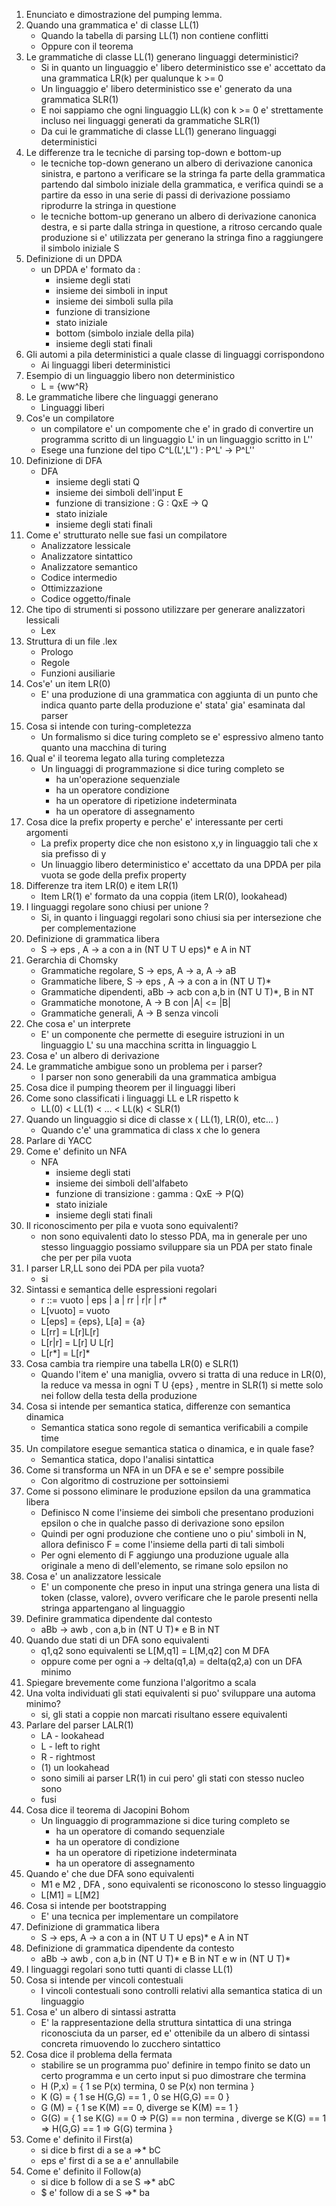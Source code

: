 1.  Enunciato e dimostrazione del pumping lemma.
2.  Quando una grammatica e' di classe LL(1)
      - Quando la tabella di parsing LL(1) non contiene conflitti
      - Oppure con il teorema
3.  Le grammatiche di classe LL(1) generano linguaggi deterministici?
      - Si in quanto un linguaggio e' libero deterministico sse e' accettato
        da una grammatica LR(k) per qualunque k >= 0
      - Un linguaggio e' libero deterministico sse e' generato da una grammatica SLR(1)
      - E noi sappiamo che ogni linguaggio LL(k) con k >= 0 e' strettamente 
        incluso nei linguaggi generati da grammatiche SLR(1)
      - Da cui le grammatiche di classe LL(1) generano linguaggi deterministici
4.  Le differenze tra le tecniche di parsing top-down e bottom-up
      - le tecniche top-down generano un albero di derivazione canonica sinistra, e partono
        a verificare se la stringa fa parte della grammatica partendo dal simbolo 
        iniziale della grammatica, e verifica quindi se a partire da esso in una serie
        di passi di derivazione possiamo riprodurre la stringa in questione
      - le tecniche bottom-up generano un albero di derivazione canonica destra, e si parte
        dalla stringa in questione, a ritroso cercando quale produzione si e' utilizzata
        per generano la stringa fino a raggiungere il simbolo iniziale S
5.  Definizione di un DPDA
      - un DPDA e' formato da :
        + insieme degli stati
        + insieme dei simboli in input
        + insieme dei simboli sulla pila
        + funzione di transizione
        + stato iniziale
        + bottom (simbolo inziale della pila)
        + insieme degli stati finali
6.  Gli automi a pila deterministici a quale classe di linguaggi corrispondono
      - Ai linguaggi liberi deterministici
7.  Esempio di un linguaggio libero non deterministico
      - L = {ww^R}
8.  Le grammatiche libere che linguaggi generano
      - Linguaggi liberi
9.  Cos'e un compilatore
      - un compilatore e' un compomente che e' in grado di convertire un programma
        scritto di un linguaggio L' in un linguaggio scritto in L''
      - Esege una funzione del tipo C^L(L',L'') : P^L' -> P^L''
10. Definizione di DFA
      - DFA 
        + insieme degli stati Q
        + insieme dei simboli dell'input E
        + funzione di transizione : G : QxE -> Q
        + stato iniziale
        + insieme degli stati finali
11. Come e' strutturato nelle sue fasi un compilatore
      - Analizzatore lessicale
      - Analizzatore sintattico
      - Analizzatore semantico
      - Codice intermedio
      - Ottimizzazione
      - Codice oggetto/finale
12. Che tipo di strumenti si possono utilizzare per generare analizzatori lessicali
      - Lex
13. Struttura di un file .lex
      - Prologo
      - Regole
      - Funzioni ausiliarie
14. Cos'e' un item LR(0)
      - E' una produzione di una grammatica con aggiunta di un punto che indica
        quanto parte della produzione e' stata' gia' esaminata dal parser
15. Cosa si intende con turing-completezza
      - Un formalismo si dice turing completo se e' espressivo almeno tanto quanto
        una macchina di turing
16. Qual e' il teorema legato  alla turing completezza
      - Un linguaggi di programmazione si dice turing completo se 
        + ha un'operazione sequenziale
        + ha un operatore condizione
        + ha un operatore di ripetizione indeterminata
        + ha un operatore di assegnamento
17. Cosa dice la prefix property e perche' e' interessante per certi argomenti
      - La prefix property dice che non esistono x,y in linguaggio tali che x sia prefisso di y
      - Un linuaggio libero deterministico e' accettato da una DPDA per pila vuota
        se gode della prefix property
18. Differenze tra item LR(0) e item LR(1)
      - Item LR(1) e' formato da una coppia (item LR(0), lookahead)
19. I linguaggi regolare sono chiusi per unione ?
      - Si, in quanto i linguaggi regolari sono chiusi sia per intersezione che
        per complementazione
20. Definizione di grammatica libera
      - S -> eps , A -> a con a in (NT U T U eps)* e A in NT
21. Gerarchia di Chomsky
      - Grammatiche regolare, S -> eps, A -> a, A -> aB
      - Grammatiche libere, S -> eps , A -> a con a in (NT U T)*
      - Grammatiche dipendenti, aBb -> acb con a,b in (NT U T)*, B in NT
      - Grammatiche monotone, A -> B con |A| <= |B| 
      - Grammatiche generali, A -> B senza vincoli
22. Che cosa e' un interprete
      - E' un componente che permette di eseguire istruzioni in un linguaggio L'
        su una macchina scritta in linguaggio L
23. Cosa e' un albero di derivazione
24. Le grammatiche ambigue sono un problema per i parser?
      - I parser non sono generabili da una grammatica ambigua
25. Cosa dice il pumping theorem per il linguaggi liberi
26. Come sono classificati i linguaggi LL e LR rispetto k
      - LL(0) < LL(1) < ... < LL(k) < SLR(1)  
27. Quando un linguaggio si dice di classe x ( LL(1), LR(0), etc... )
      - Quando c'e' una grammatica di class x che lo genera
28. Parlare di YACC
29. Come e' definito un NFA
      - NFA 
        + insieme degli stati
        + insieme dei simboli dell'alfabeto
        + funzione di transizione : gamma : QxE -> P(Q)
        + stato iniziale
        + insieme degli stati finali
30. Il riconoscimento per pila e vuota sono equivalenti? 
      - non sono equivalenti dato lo stesso PDA, ma in generale per uno stesso
        linguaggio possiamo sviluppare sia un PDA per stato finale che per per
        pila vuota
31. I parser LR,LL sono dei PDA per pila vuota?
      - si
32. Sintassi e semantica delle espressioni regolari
      - r ::= vuoto | eps | a | rr | r|r | r*
      - L[vuoto] = vuoto
      - L[eps] = {eps}, L[a] = {a}
      - L[rr] = L[r]L[r]
      - L[r|r] = L[r] U L[r]
      - L[r*] = L[r]*
33. Cosa cambia tra riempire una tabella LR(0) e SLR(1)
      - Quando l'item e' una maniglia, ovvero si tratta di una reduce
        in LR(0), la reduce va messa in ogni T U {eps} , mentre in SLR(1)
        si mette solo nei follow della testa della produzione
34. Cosa si intende per semantica statica, differenze con semantica dinamica
      - Semantica statica sono regole di semantica verificabili a compile time
35. Un compilatore esegue semantica statica o dinamica, e in quale fase?
      - Semantica statica, dopo l'analisi sintattica
36. Come si transforma un NFA in un DFA e se e' sempre possibile
      - Con algoritmo di costruzione per sottoinsiemi
37. Come si possono eliminare le produzione epsilon da una grammatica libera
      - Definisco N come l'insieme dei simboli che presentano produzioni epsilon
        o che in qualche passo di derivazione sono epsilon
      - Quindi per ogni produzione che contiene uno o piu' simboli in N, allora
        definisco F = come l'insieme della parti di tali simboli
      - Per ogni elemento di F aggiungo una produzione uguale alla originale 
        a meno di dell'elemento, se rimane solo epsilon no
38. Cosa e' un analizzatore lessicale
      - E' un componente che preso in input una stringa genera una lista di token
        (classe, valore), ovvero verificare che le parole presenti nella stringa
        appartengano al linguaggio
39. Definire grammatica dipendente dal contesto
      - aBb -> awb , con a,b in (NT U T)* e B in NT
40. Quando due stati di un DFA sono equivalenti
      - q1,q2 sono equivalenti se L[M,q1] = L[M,q2] con M DFA 
      - oppure come per ogni a -> delta(q1,a) = delta(q2,a) con un DFA minimo
41. Spiegare brevemente come funziona l'algoritmo a scala
42. Una volta individuati gli stati equivalenti si puo' sviluppare una automa minimo?
      - si, gli stati a coppie non marcati risultano essere equivalenti
43. Parlare del parser LALR(1)
      - LA - lookahead
      - L - left to right
      - R - rightmost
      - (1) un lookahead
      - sono simili ai parser LR(1) in cui pero' gli stati con stesso nucleo sono 
      - fusi
44. Cosa dice il teorema di Jacopini Bohom
      - Un linguaggio di programmazione si dice turing completo se
        + ha un operatore di comando sequenziale
        + ha un operatore di condizione
        + ha un operatore di ripetizione indeterminata
        + ha un operatore di assegnamento
45. Quando e' che due DFA sono equivalenti
      - M1 e M2 , DFA , sono equivalenti se riconoscono lo stesso linguaggio
      - L[M1] = L[M2]
46. Cosa si intende per bootstrapping
      - E' una tecnica per implementare un compilatore
47. Definizione di grammatica libera
      - S -> eps, A -> a con a in (NT U T U eps)* e A in NT
48. Definizione di grammatica dipendente da contesto
      - aBb -> awb , con a,b in (NT U T)* e B in NT e w in (NT U T)*
49. I linguaggi regolari sono tutti quanti di classe LL(1)
50. Cosa si intende per vincoli contestuali
      - I vincoli contestuali sono controlli relativi alla semantica statica
        di un linguaggio
51. Cosa e' un albero di sintassi astratta
      - E' la rappresentazione della struttura sintattica di una stringa riconosciuta
        da un parser, ed e' ottenibile da un albero di sintassi concreta rimuovendo
        lo zucchero sintattico
52. Cosa dice il problema della fermata
      - stabilire se un programma puo' definire in tempo finito se dato un certo
        programma e un certo input si puo dimostrare che termina
      - H (P,x) = { 1 se P(x) termina, 0 se P(x) non termina }
      - K (G) = { 1 se H(G,G) == 1 , 0 se H(G,G) == 0 }
      - G (M) = { 1 se K(M) == 0, diverge se K(M) == 1 }
      - G(G) = { 1 se K(G) == 0 => P(G) == non termina , diverge se K(G) == 1 => H(G,G) == 1 => G(G) termina } 
53. Come e' definito il First(a)
      - si dice b first di a se a =>* bC 
      - eps e' first di a se a e' annullabile 
54. Come e' definito il Follow(a)
      - si dice b follow di a se S =>* abC
      - $ e' follow di a se S =>* ba
